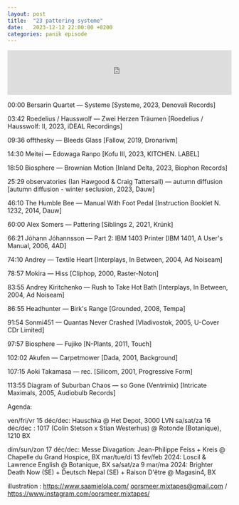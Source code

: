 ```yaml
---
layout: post
title:  "23 pattering systeme"
date:   2023-12-12 22:00:00 +0200
categories: panik episode
---
```


<iframe height="100" width="100%" scrolling="no" frameborder="no" src="https://www.radiopanik.org/emissions/oorsmeer/23-pattering-systeme/embed/16976/" ></iframe>




00:00    Bersarin Quartet — Systeme [Systeme, 2023, Denovali Records]

03:42    Roedelius / Hausswolf — Zwei Herzen Träumen [Roedelius / Hausswolf: II, 2023, iDEAL Recordings]

09:36    offthesky — Bleeds Glass [Fallow, 2019, Dronarivm]

14:30    Meitei — Edowaga Ranpo [Kofu III, 2023, KITCHEN. LABEL]

18:50    Biosphere — Brownian Motion [Inland Delta, 2023, Biophon Records]

25:29    observatories (Ian Hawgood & Craig Tattersall) — autumn diffusion [autumn diffusion - winter seclusion, 2023, Dauw]

46:10    The Humble Bee — Manual With Foot Pedal [Instruction Booklet N. 1232, 2014, Dauw]

60:00    Alex Somers — Pattering [Siblings 2, 2021, Krúnk]

66:21    Jóhann Jóhannsson — Part 2: IBM 1403 Printer [IBM 1401, A User's Manual, 2006, 4AD]

74:10    Andrey — Textile Heart [Interplays, In Between, 2004, Ad Noiseam]

78:57    Mokira — Hiss [Cliphop, 2000, Raster-Noton]

83:55    Andrey Kiritchenko — Rush to Take Hot Bath [Interplays, In Between, 2004, Ad Noiseam]

86:55    Headhunter — Birk's Range [Grounded, 2008, Tempa]

91:54    Sonmi451 — Quantas Never Crashed [Vladivostok, 2005, U-Cover CDr Limited]

97:57    Biosphere — Fujiko [N-Plants, 2011, Touch]

102:02    Akufen — Carpetmower [Dada, 2001, Background]

107:15    Aoki Takamasa — rec. [Silicom, 2001, Progressive Form]

113:55    Diagram of Suburban Chaos — so Gone (Ventrimix) [Intricate Maximals, 2005,  Audiobulb Records]

 

Agenda:

ven/fri/vr 15 déc/dec: Hauschka @ Het Depot, 3000 LVN
sa/sat/za 16 déc/dec : 1017 (Colin Stetson x Stian Westerhus) @ Rotonde (Botanique), 1210 BX

dim/sun/zon 17 déc/dec: Messe Divagation: Jean-Philippe Feiss + Kreis @ Chapelle du Grand Hospice, BX
mar/tue/di 13 fev/feb 2024: Loscil & Lawrence English @ Botanique, BX
sa/sat/za 9 mar/ma 2024: Brighter Death Now (SE) + Deutsch Nepal (SE) + Raison D'être @ Magasin4, BX

 

illustration : https://www.saamielola.com/
oorsmeer.mixtapes@gmail.com / https://www.instagram.com/oorsmeer.mixtapes/
